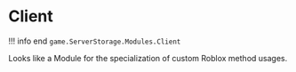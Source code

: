 # Client
!!! info end ``game.ServerStorage.Modules.Client``

Looks like a Module for the specialization of custom Roblox method usages.
